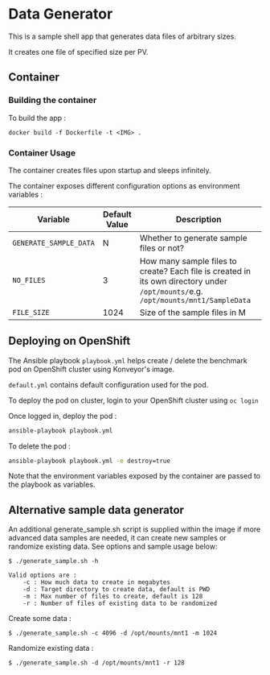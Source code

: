 # Data Generator

This is a sample shell app that generates data files of arbitrary sizes.

It creates one file of specified size per PV.

## Container

### Building the container

To build the app :

```
docker build -f Dockerfile -t <IMG> .
```

### Container Usage

The container creates files upon startup and sleeps infinitely.

The container exposes different configuration options as environment variables :

| Variable               	| Default Value 	| Description                                                                                                                         	|
|------------------------	|---------------	|-------------------------------------------------------------------------------------------------------------------------------------	|
| `GENERATE_SAMPLE_DATA` 	| N             	| Whether to generate sample files or not?                                                                                            	|
| `NO_FILES`             	| 3             	| How many sample files to create? Each file  is created in its own directory under  `/opt/mounts/`e.g. `/opt/mounts/mnt1/SampleData` 	|
| `FILE_SIZE`            	| 1024          	| Size of the sample files in M                                                                                                        	|

## Deploying on OpenShift

The Ansible playbook `playbook.yml` helps create / delete the benchmark pod on OpenShift cluster using Konveyor's image.

`default.yml` contains default configuration used for the pod.

To deploy the pod on cluster, login to your OpenShift cluster using `oc login`

Once logged in, deploy the pod :

```sh
ansible-playbook playbook.yml
```

To delete the pod :

```sh
ansible-playbook playbook.yml -e destroy=true
```

Note that the environment variables exposed by the container are passed to the playbook as variables.

## Alternative sample data generator

An additional generate_sample.sh script is supplied within the image if more advanced data samples are needed, it can create new samples or randomize existing data. See options and sample usage below:
```
$ ./generate_sample.sh -h

Valid options are :
	-c : How much data to create in megabytes
	-d : Target directory to create data, default is PWD
	-m : Max number of files to create, default is 128
	-r : Number of files of existing data to be randomized

```

Create some data :

```
$ ./generate_sample.sh -c 4096 -d /opt/mounts/mnt1 -m 1024
```

Randomize existing data :

```
$ ./generate_sample.sh -d /opt/mounts/mnt1 -r 128
```
